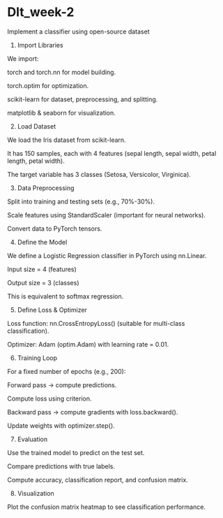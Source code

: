 # Dlt_week-2
Implement a classifier using open-source dataset

1. Import Libraries

We import:

torch and torch.nn for model building.

torch.optim for optimization.

scikit-learn for dataset, preprocessing, and splitting.

matplotlib & seaborn for visualization.

2. Load Dataset

We load the Iris dataset from scikit-learn.

It has 150 samples, each with 4 features (sepal length, sepal width, petal length, petal width).

The target variable has 3 classes (Setosa, Versicolor, Virginica).

3. Data Preprocessing

Split into training and testing sets (e.g., 70%-30%).

Scale features using StandardScaler (important for neural networks).

Convert data to PyTorch tensors.

4. Define the Model

We define a Logistic Regression classifier in PyTorch using nn.Linear.

Input size = 4 (features)

Output size = 3 (classes)

This is equivalent to softmax regression.

5. Define Loss & Optimizer

Loss function: nn.CrossEntropyLoss() (suitable for multi-class classification).

Optimizer: Adam (optim.Adam) with learning rate = 0.01.

6. Training Loop

For a fixed number of epochs (e.g., 200):

Forward pass → compute predictions.

Compute loss using criterion.

Backward pass → compute gradients with loss.backward().

Update weights with optimizer.step().

7. Evaluation

Use the trained model to predict on the test set.

Compare predictions with true labels.

Compute accuracy, classification report, and confusion matrix.

8. Visualization

Plot the confusion matrix heatmap to see classification performance.
